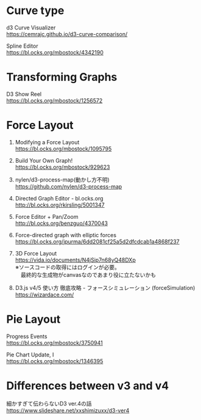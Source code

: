 # Curve type

d3 Curve Visualizer  
    https://cemrajc.github.io/d3-curve-comparison/

Spline Editor  
    https://bl.ocks.org/mbostock/4342190

# Transforming Graphs

D3 Show Reel  
    https://bl.ocks.org/mbostock/1256572

# Force Layout

1.  Modifying a Force Layout  
    https://bl.ocks.org/mbostock/1095795

2. Build Your Own Graph!  
    https://bl.ocks.org/mbostock/929623

3. nylen/d3-process-map(動かし方不明)  
    https://github.com/nylen/d3-process-map

4. Directed Graph Editor - bl.ocks.org  
    http://bl.ocks.org/rkirsling/5001347

5. Force Editor + Pan/Zoom  
    http://bl.ocks.org/benzguo/4370043

6. Force-directed graph with elliptic forces  
    https://bl.ocks.org/jpurma/6dd2081cf25a5d2dfcdcab1a4868f237

7. 3D Force Layout  
    https://vida.io/documents/N4jSip7n68yQ48DXp  
    ※ソースコードの取得にはログインが必要。  
    　最終的な生成物がcanvasなのであまり役に立たないかも

8. D3.js v4/5 使い方 徹底攻略 - フォースシミュレーション (forceSimulation) 
    https://wizardace.com/

# Pie Layout

Progress Events  
    https://bl.ocks.org/mbostock/3750941

Pie Chart Update, I  
    https://bl.ocks.org/mbostock/1346395
    
# Differences between v3 and v4

細かすぎて伝わらないD3 ver.4の話  
    https://www.slideshare.net/xxshimizuxx/d3-ver4